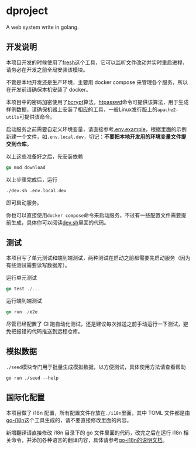 # dproject

A web system write in golang.

## 开发说明

本项目开发的时候使用了[fresh](https://github.com/gravityblast/fresh)这个工具，它可以监听文件改动并实时重启进程，请务必在开发之前全局安装该模块。

不管是本地开发还是生产环境，主要用 docker compose 来管理各个服务，所以在开发前请确保本机安装了 docker。

本项目中的密码加密使用了[bcrypt](https://en.wikipedia.org/wiki/Bcrypt)算法，[htpasswd](https://httpd.apache.org/docs/2.4/programs/htpasswd.html)命令可提供该算法，用于生成样例数据，请确保机器上安装了相应的工具，一般Linux发行版上的`apache2-utils`可提供该命令。

启动服务之前需要自定义环境变量，请直接参考[.env.example](./.env.example.dev)，根据里面的示例新建一个文件，如`.env.local.dev`，切记：**不要把本地开发用的环境变量文件提交到仓库**。

以上这些准备好之后，先安装依赖

```go
go mod download
```

以上步骤完成后，运行

```bash
./dev.sh .env.local.dev
```

即可启动服务。

你也可以直接使用`docker compose`命令来启动服务，不过有一些配置文件需要提前生成，具体你可以阅读[dev.sh](./dev.sh)里面的代码。

## 测试

本项目写了单元测试和端到端测试，两种测试在启动之前都需要先启动服务（因为有些测试需要读写数据库）。

运行单元测试

```go
go test ./...
```

运行端到端测试

```go
go run ./e2e
```

尽管已经配置了 CI 跑自动化测试，还是建议每次推送之前手动运行一下测试，避免把报错的代码推送到远程仓库。

## 模拟数据

`./seed`模块专门用于批量生成模拟数据，以方便测试，具体使用方法请查看帮助

```
go run ./seed --help
```

## 国际化配置

本项目做了 i18n 配置，所有配置文件存放在`./i18n`里面，其中 TOML 文件都是由[go-i18n](https://github.com/nicksnyder/go-i18n/)这个工具生成的，请不要直接修改里面的内容。

新增翻译请直接修改 i18n 目录下的 go 文件里面的代码，改完之后在运行 i18n 相关命令，并添加各种语言的翻译内容，具体请参考[go-i18n的说明文档](https://github.com/nicksnyder/go-i18n/#command-goi18n)。
